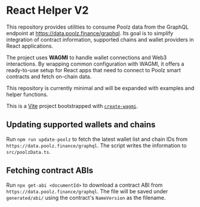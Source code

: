 # React Helper V2

This repository provides utilities to consume Poolz data from the GraphQL
endpoint at <https://data.poolz.finance/graphql>. Its goal is to simplify
integration of contract information, supported chains and wallet providers in
React applications.

The project uses **WAGMI** to handle wallet connections and Web3 interactions.
By wrapping common configuration with WAGMI, it offers a ready-to-use setup for
React apps that need to connect to Poolz smart contracts and fetch on-chain
data.

This repository is currently minimal and will be expanded with examples and
helper functions.

This is a [Vite](https://vitejs.dev) project bootstrapped with [`create-wagmi`](https://github.com/wevm/wagmi/tree/main/packages/create-wagmi).

## Updating supported wallets and chains

Run `npm run update-poolz` to fetch the latest wallet list and chain IDs from
`https://data.poolz.finance/graphql`. The script writes the information to
`src/poolzData.ts`.

## Fetching contract ABIs

Run `npx get-abi <documentId>` to download a contract ABI from
`https://data.poolz.finance/graphql`. The file will be saved under
`generated/abi/` using the contract's `NameVersion` as the filename.
